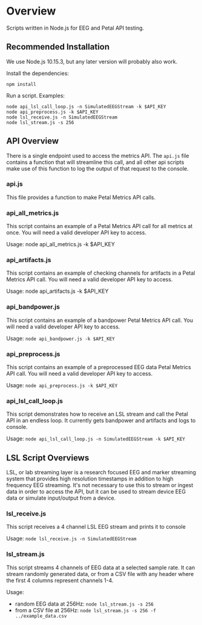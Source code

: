 # Overview

Scripts written in Node.js for EEG and Petal API testing.

## Recommended Installation

We use Node.js 10.15.3, but any later version will probably also work.

Install the dependencies:

```
npm install
```

Run a script. Examples:

```
node api_lsl_call_loop.js -n SimulatedEEGStream -k $API_KEY
node api_preprocess.js -k $API_KEY
node lsl_receive.js -n SimulatedEEGStream
node lsl_stream.js -s 256
```

## API Overview

There is a single endpoint used to access the metrics API. The `api.js` file contains a function that will streamline this call, and all other api scripts make use of this function to log the output of that request to the console.

### api.js

This file provides a function to make Petal Metrics API calls.

### api_all_metrics.js

This script contains an example of a Petal Metrics API call for all metrics at once. You will need a valid developer API key to access.

Usage: node api_all_metrics.js -k $API_KEY

### api_artifacts.js

This script contains an example of checking channels for artifacts in a Petal Metrics API call. You will need a valid developer API key to access.

Usage: node api_artifacts.js -k $API_KEY

### api_bandpower.js

This script contains an example of a bandpower Petal Metrics API call. You will need a valid developer API key to access.

Usage: `node api_bandpower.js -k $API_KEY`

### api_preprocess.js

This script contains an example of a preprocessed EEG data Petal Metrics API call. You will need a valid developer API key to access.

Usage: `node api_preprocess.js -k $API_KEY`

### api_lsl_call_loop.js

This script demonstrates how to receive an LSL stream and call the Petal API in an endless loop. It currently gets bandpower and artifacts and logs to console.

Usage: `node api_lsl_call_loop.js -n SimulatedEEGStream -k $API_KEY`

## LSL Script Overviews

LSL, or lab streaming layer is a research focused EEG and marker streaming system that provides high resolution timestamps in addition to high frequency EEG streaming. It's not necessary to use this to stream or ingest data in order to access the API, but it can be used to stream device EEG data or simulate input/output from a device.

### lsl_receive.js

This script receives a 4 channel LSL EEG stream and prints it to console

Usage: `node lsl_receive.js -n SimulatedEEGStream`

### lsl_stream.js

This script streams 4 channels of EEG data at a selected sample rate. It can
stream randomly generated data, or from a CSV file with any header where the
first 4 columns represent channels 1-4.

Usage:
  * random EEG data at 256Hz: `node lsl_stream.js -s 256`
  * from a CSV file at 256Hz: `node lsl_stream.js -s 256 -f ../example_data.csv`
